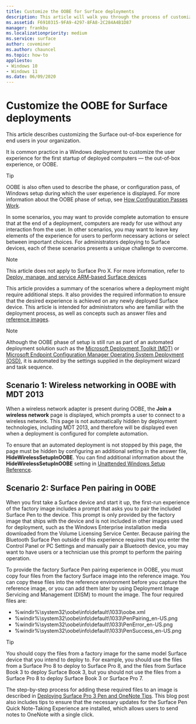 ```yaml
---
title: Customize the OOBE for Surface deployments 
description: This article will walk you through the process of customizing the Surface out-of-box experience for end users in your organization.
ms.assetid: F6910315-9FA9-4297-8FA8-2C284A4B1D87
manager: frankbu
ms.localizationpriority: medium
ms.service: surface
author: coveminer
ms.author: chauncel
ms.topic: how-to
appliesto:
- Windows 10
- Windows 11
ms.date: 06/09/2020
---
```


# Customize the OOBE for Surface deployments

This article describes customizing the Surface out-of-box experience for end users in your organization.

It is common practice in a Windows deployment to customize the user experience for the first startup of deployed computers — the out-of-box experience, or OOBE.

>[!TIP]
>OOBE is also often used to describe the phase, or configuration pass, of Windows setup during which the user experience is displayed. For more information about the OOBE phase of setup, see [How Configuration Passes Work](/windows-hardware/manufacture/desktop/how-configuration-passes-work).

In some scenarios, you may want to provide complete automation to ensure that at the end of a deployment, computers are ready for use without any interaction from the user. In other scenarios, you may want to leave key elements of the experience for users to perform necessary actions or select between important choices. For administrators deploying to Surface devices, each of these scenarios presents a unique challenge to overcome.

> [!NOTE]
> This article does not apply to Surface Pro X. For more information, refer to [Deploy, manage, and service ARM-based Surface devices](surface-pro-arm-app-management.md)

This article provides a summary of the scenarios where a deployment might require additional steps. It also provides the required information to ensure that the desired experience is achieved on any newly deployed Surface device. This article is intended for administrators who are familiar with the deployment process, as well as concepts such as answer files and [reference images](https://technet.microsoft.com/itpro/windows/deploy/create-a-windows-10-reference-image).

>[!NOTE]
>Although the OOBE phase of setup is still run as part of an automated deployment solution such as the [Microsoft Deployment Toolkit (MDT)](/mem/configmgr/mdt) or [Microsoft Endpoint Configuration Manager Operating System Deployment (OSD)](/mem/configmgr/osd/), it is automated by the settings supplied in the deployment wizard and task sequence.

## Scenario 1: Wireless networking in OOBE with MDT 2013

When a wireless network adapter is present during OOBE, the **Join a wireless network** page is displayed, which prompts a user to connect to a wireless network. This page is not automatically hidden by deployment technologies, including MDT 2013, and therefore will be displayed even when a deployment is configured for complete automation.

To ensure that an automated deployment is not stopped by this page, the page must be hidden by configuring an additional setting in the answer file, **HideWirelessSetupInOOBE**. You can find additional information about the **HideWirelessSetupInOOBE** setting in [Unattended Windows Setup Reference](/windows-hardware/customize/desktop/unattend/microsoft-windows-shell-setup-oobe-hidewirelesssetupinoobe).

## Scenario 2: Surface Pen pairing in OOBE

When you first take a Surface device and start it up, the first-run experience of the factory image includes a prompt that asks you to pair the included Surface Pen to the device. This prompt is only provided by the factory image that ships with the device and is not included in other images used for deployment, such as the Windows Enterprise installation media downloaded from the Volume Licensing Service Center. Because pairing the Bluetooth Surface Pen outside of this experience requires that you enter the Control Panel or PC Settings and manually pair a Bluetooth device, you may want to have users or a technician use this prompt to perform the pairing operation.

To provide the factory Surface Pen pairing experience in OOBE, you must copy four files from the factory Surface image into the reference image. You can copy these files into the reference environment before you capture the reference image, or you can add them later by using Deployment Image Servicing and Management (DISM) to mount the image. The four required files are:

- %windir%\\system32\\oobe\\info\\default\\1033\\oobe.xml
- %windir%\\system32\\oobe\\info\\default\\1033\\PenPairing\_en-US.png
- %windir%\\system32\\oobe\\info\\default\\1033\\PenError\_en-US.png
- %windir%\\system32\\oobe\\info\\default\\1033\\PenSuccess\_en-US.png

>[!TIP]
>You should copy the files from a factory image for the same model Surface device that you intend to deploy to. For example, you should use the files from a Surface Pro 8 to deploy to Surface Pro 8, and the files from Surface Book 3 to deploy Surface Book 3, but you should not use the files from a Surface Pro 8 to deploy Surface Book 3 or Surface Pro 7.

The step-by-step process for adding these required files to an image is described in [Deploying Surface Pro 3 Pen and OneNote Tips](/archive/blogs/askcore/deploying-surface-pro-3-pen-and-onenote-tips). This blog post also includes tips to ensure that the necessary updates for the Surface Pen Quick Note-Taking Experience are installed, which allows users to send notes to OneNote with a single click.
